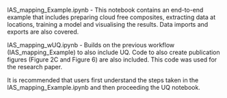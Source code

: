 IAS_mapping_Example.ipynb - This notebook contains an end-to-end example that includes preparing cloud free composites, extracting data at locations, training a model and visualising the results. Data imports and exports are also covered.

IAS_mapping_wUQ.ipynb - Builds on the previous workflow (IAS_mapping_Example) to also include UQ. Code to also create publication figures (Figure 2C and Figure 6) are also included. This code was used for the research paper.

It is recommended that users first understand the steps taken in the IAS_mapping_Example.ipynb and then proceeding the UQ notebook.